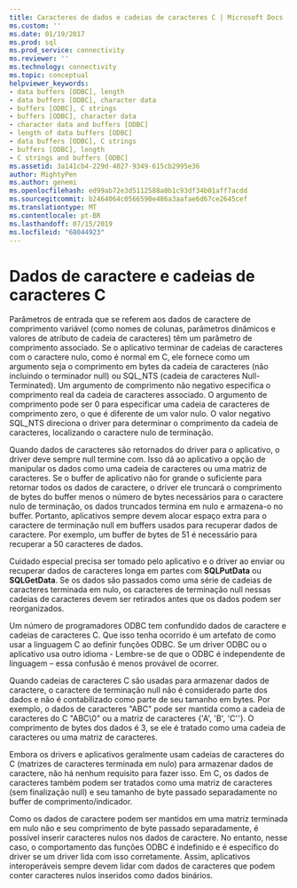 ```yaml
---
title: Caracteres de dados e cadeias de caracteres C | Microsoft Docs
ms.custom: ''
ms.date: 01/19/2017
ms.prod: sql
ms.prod_service: connectivity
ms.reviewer: ''
ms.technology: connectivity
ms.topic: conceptual
helpviewer_keywords:
- data buffers [ODBC], length
- data buffers [ODBC], character data
- buffers [ODBC], C strings
- buffers [ODBC], character data
- character data and buffers [ODBC]
- length of data buffers [ODBC]
- data buffers [ODBC], C strings
- buffers [ODBC], length
- C strings and buffers [ODBC]
ms.assetid: 3a141cb4-229d-4027-9349-615cb2995e36
author: MightyPen
ms.author: genemi
ms.openlocfilehash: ed99ab72e3d5112588a0b1c93df34b01aff7acdd
ms.sourcegitcommit: b2464064c0566590e486a3aafae6d67ce2645cef
ms.translationtype: MT
ms.contentlocale: pt-BR
ms.lasthandoff: 07/15/2019
ms.locfileid: "68044923"
---
```

# <a name="character-data-and-c-strings"></a>Dados de caractere e cadeias de caracteres C
Parâmetros de entrada que se referem aos dados de caractere de comprimento variável (como nomes de colunas, parâmetros dinâmicos e valores de atributo de cadeia de caracteres) têm um parâmetro de comprimento associado. Se o aplicativo terminar de cadeias de caracteres com o caractere nulo, como é normal em C, ele fornece como um argumento seja o comprimento em bytes da cadeia de caracteres (não incluindo o terminador null) ou SQL_NTS (cadeia de caracteres Null-Terminated). Um argumento de comprimento não negativo especifica o comprimento real da cadeia de caracteres associado. O argumento de comprimento pode ser 0 para especificar uma cadeia de caracteres de comprimento zero, o que é diferente de um valor nulo. O valor negativo SQL_NTS direciona o driver para determinar o comprimento da cadeia de caracteres, localizando o caractere nulo de terminação.  
  
 Quando dados de caracteres são retornados do driver para o aplicativo, o driver deve sempre null termine com. Isso dá ao aplicativo a opção de manipular os dados como uma cadeia de caracteres ou uma matriz de caracteres. Se o buffer de aplicativo não for grande o suficiente para retornar todos os dados de caractere, o driver ele truncará o comprimento de bytes do buffer menos o número de bytes necessários para o caractere nulo de terminação, os dados truncados termina em nulo e armazena-o no buffer. Portanto, aplicativos sempre devem alocar espaço extra para o caractere de terminação null em buffers usados para recuperar dados de caractere. Por exemplo, um buffer de bytes de 51 é necessário para recuperar a 50 caracteres de dados.  
  
 Cuidado especial precisa ser tomado pelo aplicativo e o driver ao enviar ou recuperar dados de caracteres longa em partes com **SQLPutData** ou **SQLGetData**. Se os dados são passados como uma série de cadeias de caracteres terminada em nulo, os caracteres de terminação null nessas cadeias de caracteres devem ser retirados antes que os dados podem ser reorganizados.  
  
 Um número de programadores ODBC tem confundido dados de caractere e cadeias de caracteres C. Que isso tenha ocorrido é um artefato de como usar a linguagem C ao definir funções ODBC. Se um driver ODBC ou o aplicativo usa outro idioma - Lembre-se de que o ODBC é independente de linguagem – essa confusão é menos provável de ocorrer.  
  
 Quando cadeias de caracteres C são usadas para armazenar dados de caractere, o caractere de terminação null não é considerado parte dos dados e não é contabilizado como parte de seu tamanho em bytes. Por exemplo, o dados de caracteres "ABC" pode ser mantida como a cadeia de caracteres do C "ABC\0" ou a matriz de caracteres {'A', 'B', 'C''}. O comprimento de bytes dos dados é 3, se ele é tratado como uma cadeia de caracteres ou uma matriz de caracteres.  
  
 Embora os drivers e aplicativos geralmente usam cadeias de caracteres do C (matrizes de caracteres terminada em nulo) para armazenar dados de caractere, não há nenhum requisito para fazer isso. Em C, os dados de caracteres também podem ser tratados como uma matriz de caracteres (sem finalização null) e seu tamanho de byte passado separadamente no buffer de comprimento/indicador.  
  
 Como os dados de caractere podem ser mantidos em uma matriz terminada em nulo não e seu comprimento de byte passado separadamente, é possível inserir caracteres nulos nos dados de caractere. No entanto, nesse caso, o comportamento das funções ODBC é indefinido e é específico do driver se um driver lida com isso corretamente. Assim, aplicativos interoperáveis sempre devem lidar com dados de caracteres que podem conter caracteres nulos inseridos como dados binários.
